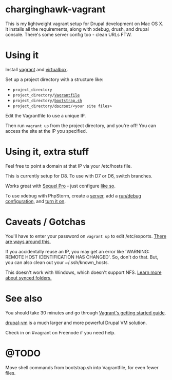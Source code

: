# charginghawk-vagrant

This is my lightweight vagrant setup for Drupal development on Mac OS X.
It installs all the requirements, along with xdebug, drush, and drupal console.
There's some server config too - clean URLs FTW.

# Using it

Install [vagrant](https://www.vagrantup.com/downloads.html) and [virtualbox](https://www.virtualbox.org/wiki/Downloads).

Set up a project directory with a structure like:
 - `project_directory`
 - `project_directory/`[`Vagrantfile`](Vagrantfile)
 - `project_directory/`[`bootstrap.sh`](bootstrap.sh)
 - `project_directory/`[`docroot`](docroot)`/<your site files>`

Edit the Vagrantfile to use a unique IP.

Then run `vagrant up` from the project directory, and you're off!
You can access the site at the IP you specified.

# Using it, extra stuff

Feel free to point a domain at that IP via your /etc/hosts file.

This is currently setup for D8. To use with D7 or D6, switch branches.

Works great with [Sequel Pro](http://www.sequelpro.com/) - just configure [like so](http://i.imgur.com/Q8bG2X2.png).

To use xdebug with PhpStorm, create a [server](http://i.imgur.com/kylD5wX.png), add a [run/debug configuration](http://i.imgur.com/qwhfCU9.png), and [turn it on](http://i.imgur.com/IAqsvZy.png).

# Caveats / Gotchas

You'll have to enter your password on `vagrant up` to edit /etc/exports.
[There are ways around this.](https://www.google.com/search?q=vagrant+nfs+password+skip)

If you accidentally reuse an IP, you may get an error like 'WARNING: REMOTE HOST IDENTIFICATION HAS CHANGED'.
So, don't do that. But, you can also clean out your ~/.ssh/known_hosts.

This doesn't work with Windows, which doesn't support NFS.
[Learn more about synced folders.](https://docs.vagrantup.com/v2/synced-folders/index.html)

# See also

You should take 30 minutes and go through [Vagrant's getting started guide](https://docs.vagrantup.com/v2/getting-started/index.html).

[drupal-vm](http://www.drupalvm.com/) is a much larger and more powerful Drupal VM solution.

Check in on #vagrant on Freenode if you need help.

# @TODO

Move shell commands from bootstrap.sh into Vagrantfile, for even fewer files.
